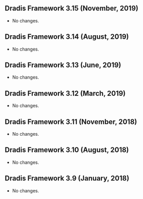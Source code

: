 ## Dradis Framework 3.15 (November, 2019) ##

*  No changes.

## Dradis Framework 3.14 (August, 2019) ##

*  No changes.

## Dradis Framework 3.13 (June, 2019) ##

*  No changes.

## Dradis Framework 3.12 (March, 2019) ##

*  No changes.

## Dradis Framework 3.11 (November, 2018) ##

*  No changes.

## Dradis Framework 3.10 (August, 2018) ##

*   No changes.

## Dradis Framework 3.9 (January, 2018) ##

*   No changes.
